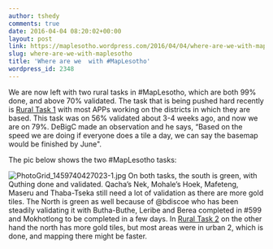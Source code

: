 ```yaml
---
author: tshedy
comments: true
date: 2016-04-04 08:20:02+00:00
layout: post
link: https://maplesotho.wordpress.com/2016/04/04/where-are-we-with-maplesotho/
slug: where-are-we-with-maplesotho
title: 'Where are we  with #MapLesotho'
wordpress_id: 2348
---
```


We are now left with two rural tasks in #MapLesotho, which are both 99% done, and above 70% validated. The task that is being pushed hard recently is [Rural Task 1](http://tasks.hotosm.org/project/599#) with most APPs working on the districts in which they are based. This task was on 56% validated about 3-4 weeks ago, and now we are on 79%. DeBigC made an observation and he says, “Based on the speed we are doing if everyone does a tile a day, we can say the basemap would be finished by June".

The pic below shows the two #MapLesotho tasks:

![PhotoGrid_1459740427023-1.jpg](https://maplesotho.files.wordpress.com/2016/04/photogrid_1459740427023-1.jpg)
On both tasks, the south is green, with Quthing done and validated. Qacha’s Nek, Mohale’s Hoek, Mafeteng, Maseru and Thaba-Tseka still need a lot of validation as there are more gold tiles. The North is green as well because of @bdiscoe who has been steadily validating it with Butha-Buthe, Leribe and Berea completed in #599 and Mokhotlong to be completed in a few days. In [Rural Task 2](http://tasks.hotosm.org/project/894#) on the other hand the north has more gold tiles, but most areas were in urban 2, which is done, and mapping there might be faster.

